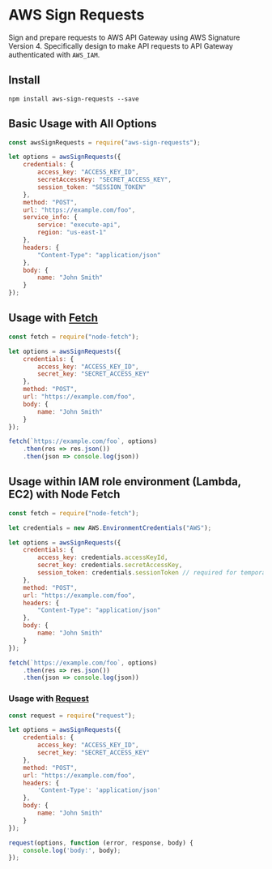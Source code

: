 # AWS Sign Requests
Sign and prepare requests to AWS API Gateway using AWS Signature Version 4. Specifically design to make API requests to API Gateway authenticated with `AWS_IAM`.

## Install
```
npm install aws-sign-requests --save
```


## Basic Usage with All Options
```javascript
const awsSignRequests = require("aws-sign-requests");

let options = awsSignRequests({
    credentials: {
        access_key: "ACCESS_KEY_ID",
        secretAccessKey: "SECRET_ACCESS_KEY",
        session_token: "SESSION_TOKEN"
    },
    method: "POST",
    url: "https://example.com/foo",
    service_info: {
        service: "execute-api",
        region: "us-east-1"
    },
    headers: {
        "Content-Type": "application/json"
    },
    body: {
        name: "John Smith"
    }
});
```

## Usage with [Fetch](https://github.com/bitinn/node-fetch)
```javascript
const fetch = require("node-fetch");

let options = awsSignRequests({
    credentials: {
        access_key: "ACCESS_KEY_ID",
        secret_key: "SECRET_ACCESS_KEY"
    },
    method: "POST",
    url: "https://example.com/foo",
    body: {
        name: "John Smith"
    }
});

fetch(`https://example.com/foo`, options)
    .then(res => res.json())
    .then(json => console.log(json))
```

## Usage within IAM role environment (Lambda, EC2) with Node Fetch
```javascript
const fetch = require("node-fetch");

let credentials = new AWS.EnvironmentCredentials("AWS");

let options = awsSignRequests({
    credentials: {
        access_key: credentials.accessKeyId,
        secret_key: credentials.secretAccessKey,
        session_token: credentials.sessionToken // required for temporary credentials
    },
    method: "POST",
    url: "https://example.com/foo",
    headers: {
        "Content-Type": "application/json"
    },
    body: {
        name: "John Smith"
    }
});

fetch(`https://example.com/foo`, options)
    .then(res => res.json())
    .then(json => console.log(json))
```

### Usage with [Request](https://github.com/request/request)
````javascript
const request = require("request");

let options = awsSignRequests({
    credentials: {
        access_key: "ACCESS_KEY_ID",
        secret_key: "SECRET_ACCESS_KEY"
    },
    method: "POST",
    url: "https://example.com/foo",
    headers: {
        'Content-Type': 'application/json'
    },
    body: {
        name: "John Smith"
    }
});

request(options, function (error, response, body) {
    console.log('body:', body);
});
````